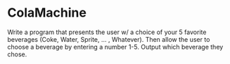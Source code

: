 # ColaMachine
Write a program that presents the user w/ a choice of your 5 favorite beverages (Coke, Water, Sprite, ... , Whatever). Then allow the user to choose a beverage by entering a number 1-5. Output which beverage they chose.
